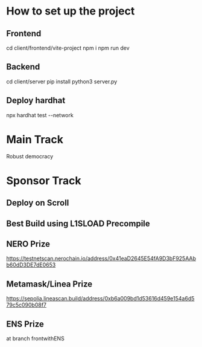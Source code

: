 # How to set up the project

## Frontend
cd client/frontend/vite-project
npm i
npm run dev

## Backend
cd client/server
pip install
python3 server.py

## Deploy hardhat 
npx hardhat test --network <network>


# Main Track
Robust democracy


# Sponsor Track

## Deploy on Scroll 


## Best Build using L1SLOAD Precompile


## NERO Prize
https://testnetscan.nerochain.io/address/0x41eaD2645E54fA9D3bF925AAbb60dD3DE7dE0653


## Metamask/Linea Prize
https://sepolia.lineascan.build/address/0xb6a009bd1d53616d459e154a6d579c5c090b08f7

## ENS Prize
at branch frontwithENS
